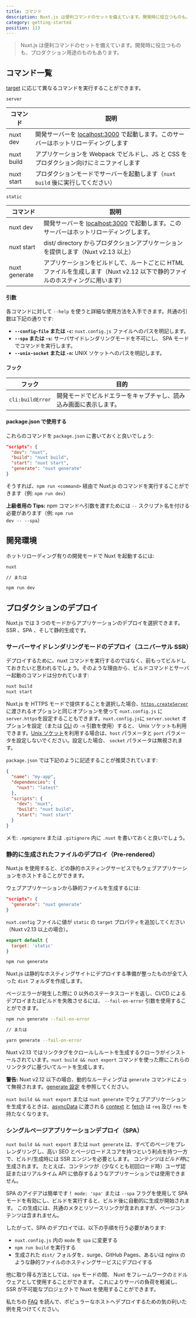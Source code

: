 ```yaml
---
title: コマンド
description: Nuxt.js は便利コマンドのセットを備えています。開発時に役立つものも、プロダクション用途のものもあります。
category: getting-started
position: 113
---
```


> Nuxt.js は便利コマンドのセットを備えています。開発時に役立つものも、プロダクション用途のものもあります。

## コマンド一覧

[target](/api/configuration-target) に応じて異なるコマンドを実行することができます。

`server`

| コマンド   | 説明                                                                                                          |
| ---------- | ------------------------------------------------------------------------------------------------------------- |
| nuxt dev   | 開発サーバーを [localhost:3000](http://localhost:3000) で起動します。このサーバーはホットリローディングします |
| nuxt build | アプリケーションを Webpack でビルドし、JS と CSS をプロダクション向けにミニファイします                       |
| nuxt start | プロダクションモードでサーバーを起動します（`nuxt build` 後に実行してください）                               |

`static`

| コマンド      | 説明                                                                                                                          |
| ------------- | ----------------------------------------------------------------------------------------------------------------------------- |
| nuxt dev      | 開発サーバーを [localhost:3000](http://localhost:3000) で起動します。このサーバーはホットリローディングします。               |
| nuxt start    | dist/ directory からプロダクションアプリケーションを提供します（Nuxt v2.13 以上）                                             |
| nuxt generate | アプリケーションをビルドして、ルートごとに HTML ファイルを生成します（Nuxt v2.12 以下で静的ファイルのホスティングに用います） |

#### 引数

各コマンドに対して `--help` を使うと詳細な使用方法を入手できます。共通の引数は下記の通りです:

- **`--config-file` または `-c`:** `nuxt.config.js` ファイルへのパスを明記します。
- **`--spa` または `-s`:** サーバサイドレンダリングモードを不可にし、 SPA モードでコマンドを実行します。
- **`--unix-socket` または `-n`:** UNIX ソケットへのパスを明記します。

#### フック

| フック           | 目的                                                               |
| ---------------- | ------------------------------------------------------------------ |
| `cli:buildError` | 開発モードでビルドエラーをキャプチャし、読み込み画面に表示します。 |

#### package.json で使用する

これらのコマンドを `package.json` に書いておくと良いでしょう:

```json
"scripts": {
  "dev": "nuxt",
  "build": "nuxt build",
  "start": "nuxt start",
  "generate": "nuxt generate"
}
```

そうすれば、`npm run <command>` 経由で Nuxt.js のコマンドを実行することができます（例: `npm run dev`）

<div class="Alert Alert--nuxt-green">

<b>上級者用の Tips:</b> npm コマンドへ引数を渡すためには <code>--</code> スクリプト名を付ける必要があります（例: <code>npm run dev -- --spa</code>）

</div>

## 開発環境

ホットリローディング有りの開発モードで Nuxt を起動するには:

```bash
nuxt

// または

npm run dev
```

## プロダクションのデプロイ

Nuxt.js では 3 つのモードからアプリケーションのデプロイを選択できます。 SSR 、SPA 、そして静的生成です。

### サーバーサイドレンダリングモードのデプロイ（ユニバーサル SSR）

デプロイするために、nuxt コマンドを実行するのではなく、前もってビルドしておきたいと思われるでしょう。そのような理由から、ビルドコマンドとサーバー起動のコマンドは分かれています:

```bash
nuxt build
nuxt start
```

Nuxt.js を HTTPS モードで提供することを選択した場合、[`https.createServer`](https://nodejs.org/api/https.html) に渡されるオプションと同じオプションを使って `nuxt.config.js` に `server.https`を設定することもできます。`nuxt.config.js`に `server.socket` オプションを設定（または [CLI](/guide/commands/#%E3%82%B3%E3%83%9E%E3%83%B3%E3%83%89%E4%B8%80%E8%A6%A7) の `-n` 引数を使用）すると、 Unix ソケットも利用できます。[Unix ソケット](<https://ja.wikipedia.org/wiki/%E3%82%BD%E3%82%B1%E3%83%83%E3%83%88_(BSD)>)を利用する場合は、`host` パラメータと `port` パラメータを設定しないでください。設定した場合、 `socket` パラメータは無視されます。

`package.json` では下記のように記述することが推奨されています:

```json
{
  "name": "my-app",
  "dependencies": {
    "nuxt": "latest"
  },
  "scripts": {
    "dev": "nuxt",
    "build": "nuxt build",
    "start": "nuxt start"
  }
}
```

メモ: `.npmignore` または `.gitignore` 内に `.nuxt` を書いておくと良いでしょう。

### 静的に生成されたファイルのデプロイ（Pre-rendered）

Nuxt.js を使用すると、どの静的ホスティングサービスでもウェブアプリケーションをホストすることができます。

ウェブアプリケーションから静的ファイルを生成するには:

```json
"scripts": {
  "generate": "nuxt generate"
}
```

`nuxt.config` ファイルに値が `static` の `target` プロパティを追加してください（Nuxt v2.13 以上の場合）。

```js
export default {
  target: 'static'
}
```

```bash
npm run generate
```

Nuxt.js は静的なホスティングサイトにデプロイする準備が整ったものが全て入った `dist` フォルダを作成します。

ページエラーが発生した際に 0 以外のステータスコードを返し、CI/CD によるデプロイまたはビルドを失敗させるには、 `--fail-on-error` 引数を使用することができます。

```bash
npm run generate --fail-on-error

// または

yarn generate --fail-on-error
```

<div class="Alert Alert-blue">

Nuxt v2.13 ではリンクタグをクロールしルートを生成するクローラがインストールされています。`nuxt build && nuxt export` コマンドを使った際にこれらのリンクタグに基づいてルートを生成します。

</div>

<div class="Alert Alert--orange">

**警告:** Nuxt v2.12 以下の場合、動的なルーティングは `generate` コマンドによって無視されます。[generate 設定](/api/configuration-generate#routes) を参照してください。

</div>

<div class="Alert">

`nuxt build && nuxt export` または `nuxt generate` でウェブアプリケーションを生成するときは、[asyncData](/guide/async-data) に渡される [context](/api/context) と [fetch](/guide/vuex-store#the-fetch-method) は `req` 及び `res` を持たなくなります。

</div>

### シングルページアプリケーションデプロイ（SPA）

`nuxt build && nuxt export` または `nuxt generate` は、すべてのページをプレレンダリングし、高い SEO とページロードスコアを持つという利点を持つ一方で、ビルド/生成時には SSR エンジンを必要とします。 コンテンツは*ビルド時*に生成されます。 たとえば、コンテンツが（少なくとも初回ロード時）ユーザ認証またはリアルタイム API に依存するようなアプリケーションでは使用できません。

SPA のアイデアは簡単です！ `mode: 'spa'` または `--spa` フラグを使用して SPA モードを有効にし、ビルドを実行すると、ビルド後に自動的に生成が開始されます。 この生成には、共通のメタとリソースリンクが含まれますが、ページコンテンツは含まれません。

したがって、SPA のデプロイでは、以下の手順を行う必要があります:

- `nuxt.config.js` 内の `mode` を `spa` に変更する
- `npm run build` を実行する
- 生成された `dist/` フォルダを、surge、GitHub Pages、あるいは nginx のような静的ファイルのホスティングサービスにデプロイする

他に取り得る方法としては、`spa` モードの間、 Nuxt をフレームワークのミドルウェアとして使用することができます。 これによりサーバの負荷を軽減し、SSR が不可能なプロジェクトで Nuxt を使用することができます。

<div class="Alert">

私たちの [FAQ](/faq) を読んで、ポピュラーなホストへデプロイするための気の利いた例を見つけてください。

</div>
